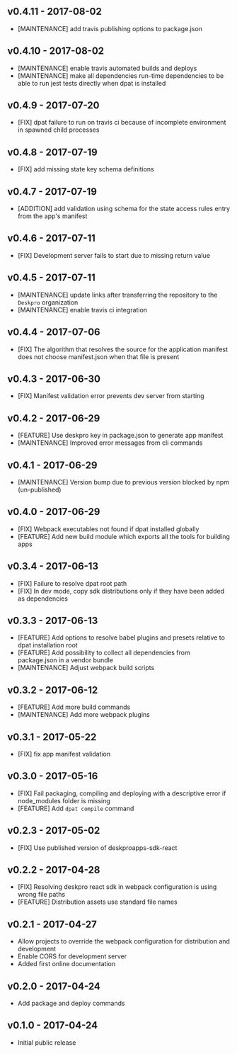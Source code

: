 ## v0.4.11 - 2017-08-02
* [MAINTENANCE] add travis publishing options to package.json 

## v0.4.10 - 2017-08-02
* [MAINTENANCE] enable travis automated builds and deploys
* [MAINTENANCE] make all dependencies run-time dependencies to be able to run jest tests directly when dpat is installed 

## v0.4.9 - 2017-07-20
* [FIX] dpat failure to run on travis ci because of incomplete environment in spawned child processes

## v0.4.8 - 2017-07-19
* [FIX] add missing state key schema definitions

## v0.4.7 - 2017-07-19
* [ADDITION] add validation using schema for the state access rules entry from the app's manifest

## v0.4.6 - 2017-07-11
* [FIX] Development server fails to start due to missing return value

## v0.4.5 - 2017-07-11
* [MAINTENANCE] update links after transferring the repository to the `Deskpro` organization
* [MAINTENANCE] enable travis ci integration

## v0.4.4 - 2017-07-06
* [FIX] The algorithm that resolves the source for the application manifest does not choose manifest.json when that file is present

## v0.4.3 - 2017-06-30
* [FIX] Manifest validation error prevents dev server from starting

## v0.4.2 - 2017-06-29

* [FEATURE] Use deskpro key in package.json to generate app manifest
* [MAINTENANCE] Improved error messages from cli commands
  
## v0.4.1 - 2017-06-29

* [MAINTENANCE] Version bump due to previous version blocked by npm (un-published)  

## v0.4.0 - 2017-06-29

* [FIX] Webpack executables not found if dpat installed globally
* [FEATURE] Add new build module which exports all the tools for building apps

## v0.3.4 - 2017-06-13

* [FIX] Failure to resolve dpat root path 
* [FIX] In dev mode, copy sdk distributions only if they have been added as dependencies 

## v0.3.3 - 2017-06-13

* [FEATURE] Add options to resolve babel plugins and presets relative to dpat installation root
* [FEATURE] Add possibility to collect all dependencies from package.json in a vendor bundle
* [MAINTENANCE] Adjust webpack build scripts  

## v0.3.2 - 2017-06-12

* [FEATURE] Add more build commands
* [MAINTENANCE] Add more webpack plugins

## v0.3.1 - 2017-05-22

* [FIX] fix app manifest validation

## v0.3.0 - 2017-05-16

* [FIX] Fail packaging, compiling and deploying with a descriptive error if node_modules folder is missing
* [FEATURE] Add `dpat compile` command


## v0.2.3 - 2017-05-02

* [FIX] Use published version of deskproapps-sdk-react

## v0.2.2 - 2017-04-28

* [FIX] Resolving deskpro react sdk in webpack configuration is using wrong file paths
* [FEATURE] Distribution assets use standard file names

## v0.2.1 - 2017-04-27

* Allow projects to override the webpack configuration for distribution and development
* Enable CORS for development server
* Added first online documentation

## v0.2.0 - 2017-04-24

* Add package and deploy commands

## v0.1.0 - 2017-04-24

* Initial public release